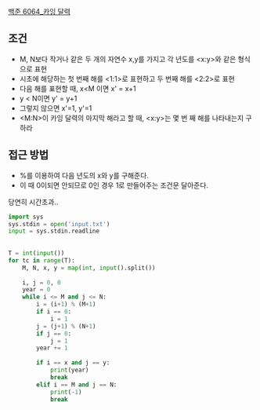 [백준 6064_카잉 달력](www.acmicpc.net/problem/6064)



## 조건
- M, N보다 작거나 같은 두 개의 자연수 x,y를 가지고 각 년도를 <x:y>와 같은 형식으로 표현
- 시초에 해당하는 첫 번째 해를 <1:1>로 표현하고 두 번째 해를 <2:2>로 표현
- 다음 해를 표현할 때, x<M 이면 x' = x+1
- y < N이면 y' = y+1
- 그렇지 않으면 x'=1, y'=1
- <M:N>이 카잉 달력의 마지막 해라고 할 때, <x:y>는 몇 번 째 해를 나타내는지 구하라




## 접근 방법
- %를 이용하여 다음 년도의 x와 y를 구해준다.
- 이 때 0이되면 안되므로 0인 경우 1로 만들어주는 조건문 달아준다.

당연히 시간초과..

```python
import sys  
sys.stdin = open('input.txt')  
input = sys.stdin.readline  
  
  
T = int(input())  
for tc in range(T):  
    M, N, x, y = map(int, input().split())  
  
    i, j = 0, 0  
    year = 0  
    while i <= M and j <= N:  
        i = (i+1) % (M+1)  
        if i == 0:  
            i = 1  
        j = (j+1) % (N+1)  
        if j == 0:  
            j = 1  
        year += 1  
  
        if i == x and j == y:  
            print(year)  
            break  
        elif i == M and j == N:  
            print(-1)  
            break
```



